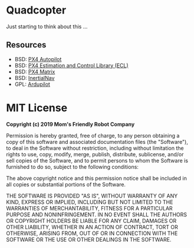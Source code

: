 # Quadcopter

Just starting to think about this ...

## Resources

- BSD: [PX4 Autopilot](https://github.com/PX4/PX4-Autopilot)
- BSD: [PX4 Estimation and Control Library (ECL)](https://github.com/PX4/PX4-ECL)
- BSD: [PX4 Matrix](https://github.com/PX4/PX4-Autopilot/tree/4a3d64f1d76856d22323d1061ac6e560efda0a05/src/lib/matrix)
- BSD: [InertialNav](https://github.com/priseborough/InertialNav)
- GPL: [Ardupilot](https://github.com/ArduPilot/ardupilot)

# MIT License

**Copyright (c) 2019 Mom's Friendly Robot Company**

Permission is hereby granted, free of charge, to any person obtaining a copy
of this software and associated documentation files (the "Software"), to deal
in the Software without restriction, including without limitation the rights
to use, copy, modify, merge, publish, distribute, sublicense, and/or sell
copies of the Software, and to permit persons to whom the Software is
furnished to do so, subject to the following conditions:

The above copyright notice and this permission notice shall be included in all
copies or substantial portions of the Software.

THE SOFTWARE IS PROVIDED "AS IS", WITHOUT WARRANTY OF ANY KIND, EXPRESS OR
IMPLIED, INCLUDING BUT NOT LIMITED TO THE WARRANTIES OF MERCHANTABILITY,
FITNESS FOR A PARTICULAR PURPOSE AND NONINFRINGEMENT. IN NO EVENT SHALL THE
AUTHORS OR COPYRIGHT HOLDERS BE LIABLE FOR ANY CLAIM, DAMAGES OR OTHER
LIABILITY, WHETHER IN AN ACTION OF CONTRACT, TORT OR OTHERWISE, ARISING FROM,
OUT OF OR IN CONNECTION WITH THE SOFTWARE OR THE USE OR OTHER DEALINGS IN THE
SOFTWARE.